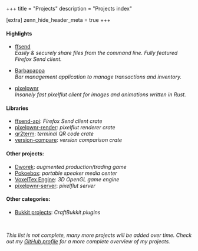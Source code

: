 +++
title = "Projects"
description = "Projects index"

[extra]
zenn_hide_header_meta = true
+++

#### Highlights

- [ffsend](@/projects/ffsend.md)  
    _Easily &amp; securely share files from the command line. Fully featured Firefox Send client._

- [Barbapappa](@/projects/barbapappa.md)  
    _Bar management application to manage transactions and inventory._

- [pixelpwnr](@/projects/pixelpwnr.md)  
    _Insanely fast pixelflut client for images and animations written in Rust._

#### Libraries

- [ffsend-api](@/projects/ffsend-api.md): _Firefox Send client crate_
- [pixelpwnr-render](@/projects/pixelpwnr-render.md): _pixelflut renderer crate_
- [qr2term](@/projects/qr2term.md): _terminal QR code crate_
- [version-compare](@/projects/version-compare.md): _version comparison crate_

#### Other projects:

- [Dworek](@/projects/dworek.md): _augmented production/trading game_
- [Pokoebox](@/projects/pokoebox.md): _portable speaker media center_
- [VoxelTex Engine](@/projects/voxeltex-engine.md): _3D OpenGL game engine_
- [pixelpwnr-server](@/projects/pixelpwnr-server.md): _pixelflut server_

#### Other categories:

- [Bukkit projects](@/projects/bukkit.md):  _CraftBukkit plugins_

<br>

_This list is not complete, many more projects will be added over time. Check out
my [GitHub profile][github] for a more complete overview of my projects._

[github]: https://github.com/timvisee/
